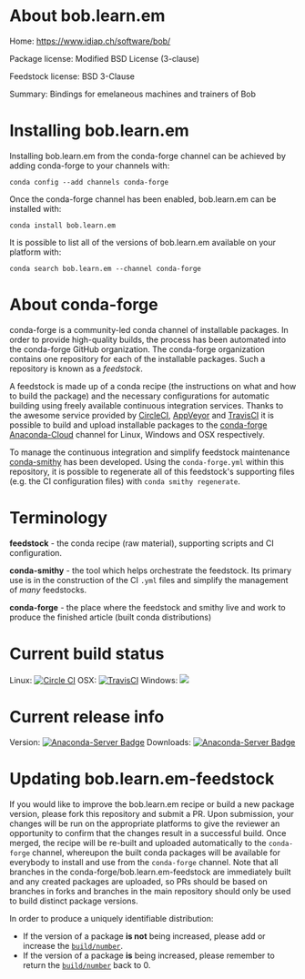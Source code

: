 About bob.learn.em
==================

Home: https://www.idiap.ch/software/bob/

Package license: Modified BSD License (3-clause)

Feedstock license: BSD 3-Clause

Summary: Bindings for emelaneous machines and trainers of Bob



Installing bob.learn.em
=======================

Installing bob.learn.em from the conda-forge channel can be achieved by adding conda-forge to your channels with:

```
conda config --add channels conda-forge
```

Once the conda-forge channel has been enabled, bob.learn.em can be installed with:

```
conda install bob.learn.em
```

It is possible to list all of the versions of bob.learn.em available on your platform with:

```
conda search bob.learn.em --channel conda-forge
```


About conda-forge
=================

conda-forge is a community-led conda channel of installable packages.
In order to provide high-quality builds, the process has been automated into the
conda-forge GitHub organization. The conda-forge organization contains one repository
for each of the installable packages. Such a repository is known as a *feedstock*.

A feedstock is made up of a conda recipe (the instructions on what and how to build
the package) and the necessary configurations for automatic building using freely
available continuous integration services. Thanks to the awesome service provided by
[CircleCI](https://circleci.com/), [AppVeyor](http://www.appveyor.com/)
and [TravisCI](https://travis-ci.org/) it is possible to build and upload installable
packages to the [conda-forge](https://anaconda.org/conda-forge)
[Anaconda-Cloud](http://docs.anaconda.org/) channel for Linux, Windows and OSX respectively.

To manage the continuous integration and simplify feedstock maintenance
[conda-smithy](http://github.com/conda-forge/conda-smithy) has been developed.
Using the ``conda-forge.yml`` within this repository, it is possible to regenerate all of
this feedstock's supporting files (e.g. the CI configuration files) with ``conda smithy regenerate``.


Terminology
===========

**feedstock** - the conda recipe (raw material), supporting scripts and CI configuration.

**conda-smithy** - the tool which helps orchestrate the feedstock.
                   Its primary use is in the construction of the CI ``.yml`` files
                   and simplify the management of *many* feedstocks.

**conda-forge** - the place where the feedstock and smithy live and work to
                  produce the finished article (built conda distributions)

Current build status
====================

Linux: [![Circle CI](https://circleci.com/gh/conda-forge/bob.learn.em-feedstock.svg?style=shield)](https://circleci.com/gh/conda-forge/bob.learn.em-feedstock)
OSX: [![TravisCI](https://travis-ci.org/conda-forge/bob.learn.em-feedstock.svg?branch=master)](https://travis-ci.org/conda-forge/bob.learn.em-feedstock)
Windows: ![](https://cdn.rawgit.com/conda-forge/conda-smithy/90845bba35bec53edac7a16638aa4d77217a3713/conda_smithy/static/disabled.svg)

Current release info
====================
Version: [![Anaconda-Server Badge](https://anaconda.org/conda-forge/bob.learn.em/badges/version.svg)](https://anaconda.org/conda-forge/bob.learn.em)
Downloads: [![Anaconda-Server Badge](https://anaconda.org/conda-forge/bob.learn.em/badges/downloads.svg)](https://anaconda.org/conda-forge/bob.learn.em)


Updating bob.learn.em-feedstock
===============================

If you would like to improve the bob.learn.em recipe or build a new
package version, please fork this repository and submit a PR. Upon submission,
your changes will be run on the appropriate platforms to give the reviewer an
opportunity to confirm that the changes result in a successful build. Once
merged, the recipe will be re-built and uploaded automatically to the
`conda-forge` channel, whereupon the built conda packages will be available for
everybody to install and use from the `conda-forge` channel.
Note that all branches in the conda-forge/bob.learn.em-feedstock are
immediately built and any created packages are uploaded, so PRs should be based
on branches in forks and branches in the main repository should only be used to
build distinct package versions.

In order to produce a uniquely identifiable distribution:
 * If the version of a package **is not** being increased, please add or increase
   the [``build/number``](http://conda.pydata.org/docs/building/meta-yaml.html#build-number-and-string).
 * If the version of a package **is** being increased, please remember to return
   the [``build/number``](http://conda.pydata.org/docs/building/meta-yaml.html#build-number-and-string)
   back to 0.
